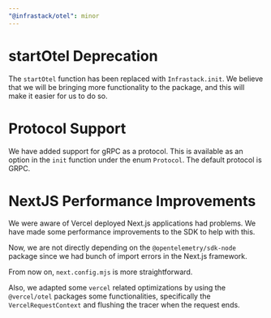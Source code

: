 ```yaml
---
"@infrastack/otel": minor
---
```


# startOtel Deprecation
The `startOtel` function has been replaced with `Infrastack.init`. We believe that we will be bringing more functionality to the package, and this will make it easier for us to do so.

# Protocol Support
We have added support for gRPC as a protocol. This is available as an option in the `init` function under the enum `Protocol`. The default protocol is GRPC.

# NextJS Performance Improvements
We were aware of Vercel deployed Next.js applications had problems. We have made some performance improvements to the SDK to help with this.

Now, we are not directly depending on the `@opentelemetry/sdk-node` package since we had bunch of import errors in the Next.js framework.

From now on, `next.config.mjs` is more straightforward.

Also, we adapted some `vercel` related optimizations by using the `@vercel/otel` packages some functionalities, specifically the `VercelRequestContext` and flushing the tracer when the request ends.


